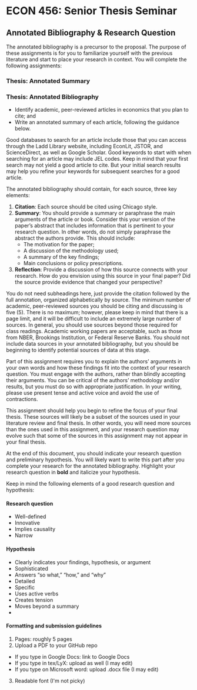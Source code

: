 # ECON 456: Senior Thesis Seminar

## Annotated Bibliography & Research Question

The annotated bibliography is a precursor to the proposal. The purpose of these assignments is for you to familiarize yourself with the previous literature and start to place your research in context. You will complete the following assignments:

### Thesis: Annotated Summary

### Thesis: Annotated Bibliography

- Identify academic, peer-reviewed articles in economics that you plan to cite; and
- Write an annotated summary of each article, following the guidance below.

Good databases to search for an article include those that you can access through the Ladd Library website, including EconLit, JSTOR, and ScienceDirect, as well as Google Scholar. Good keywords to start with when searching for an article may include JEL codes. Keep in mind that your first search may not yield a good article to cite. But your initial search results may help you refine your keywords for subsequent searches for a good article.

The annotated bibliography should contain, for each source, three key elements:

1. **Citation**: Each source should be cited using Chicago style.
2. **Summary**: You should provide a summary or paraphrase the main arguments of the article or book. Consider this your version of the paper’s abstract that includes information that is pertinent to your research question. In other words, do not simply paraphrase the abstract the authors provide. This should include:
    - The motivation for the paper;
    - A discussion of the methodology used;
    - A summary of the key findings;
    - Main conclusions or policy prescriptions.
3. **Reflection**: Provide a discussion of how this source connects with your research. How do you envision using this source in your final paper? Did the source provide evidence that changed your perspective?

You do not need subheadings here, just provide the citation followed by the full annotation, organized alphabetically by source. The minimum number of academic, peer-reviewed sources you should be citing and discussing is five (5). There is no maximum; however, please keep in mind that there is a page limit, and it will be difficult to include an extremely large number of sources. In general, you should use sources beyond those required for class readings. Academic working papers are acceptable, such as those from NBER, Brookings Institution, or Federal Reserve Banks. You should not include data sources in your annotated bibliography, but you should be beginning to identify potential sources of data at this stage.

Part of this assignment requires you to explain the authors’ arguments in your own words and how these findings fit into the context of your research question. You must engage with the authors, rather than blindly accepting their arguments. You can be critical of the authors’ methodology and/or results, but you must do so with appropriate justification. In your writing, please use present tense and active voice and avoid the use of contractions.

This assignment should help you begin to refine the focus of your final thesis. These sources will likely be a subset of the sources used in your literature review and final thesis. In other words, you will need more sources than the ones used in this assignment, and your research question may evolve such that some of the sources in this assignment may not appear in your final thesis.

At the end of this document, you should indicate your research question and preliminary hypothesis. You will likely want to write this part after you complete your research for the annotated bibliography. Highlight your research question in **bold** and italicize your hypothesis.

Keep in mind the following elements of a good research question and hypothesis:

#### Research question
- Well-defined
- Innovative
- Implies causality
- Narrow

#### Hypothesis
- Clearly indicates your findings, hypothesis, or argument
- Sophisticated
- Answers “so what,” “how,” and “why”
- Detailed
- Specific
- Uses active verbs
- Creates tension
- Moves beyond a summary
- 

#### Formatting and submission guidelines

1. Pages: roughly 5 pages
2. Upload a PDF to your GitHub repo
- If you type in Google Docs: link to Google Docs
- If you type in tex/LyX: upload as well (I may edit)
- If you type on Microsoft word: upload .docx file (I may edit)
3. Readable font (I'm not picky)
